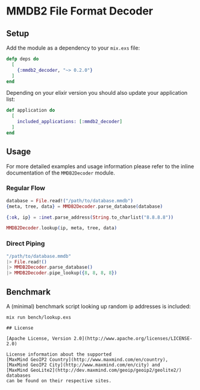 # MMDB2 File Format Decoder

## Setup

Add the module as a dependency to your `mix.exs` file:

```elixir
defp deps do
  [
    {:mmdb2_decoder, "~> 0.2.0"}
  ]
end
```

Depending on your elixir version you should also update your application list:

```elixir
def application do
  [
    included_applications: [:mmdb2_decoder]
  ]
end
```

## Usage

For more detailed examples and usage information please refer to the
inline documentation of the `MMDB2Decoder` module.

### Regular Flow

```elixir
database = File.read!("/path/to/database.mmdb")
{meta, tree, data} = MMDB2Decoder.parse_database(database)

{:ok, ip} = :inet.parse_address(String.to_charlist("8.8.8.8"))

MMDB2Decoder.lookup(ip, meta, tree, data)
```

### Direct Piping

```elixir
"/path/to/database.mmdb"
|> File.read!()
|> MMDB2Decoder.parse_database()
|> MMDB2Decoder.pipe_lookup({8, 8, 8, 8})
```

## Benchmark

A (minimal) benchmark script looking up random ip addresses is included:

```shell
mix run bench/lookup.exs

## License

[Apache License, Version 2.0](http://www.apache.org/licenses/LICENSE-2.0)

License information about the supported
[MaxMind GeoIP2 Country](http://www.maxmind.com/en/country),
[MaxMind GeoIP2 City](http://www.maxmind.com/en/city) and
[MaxMind GeoLite2](http://dev.maxmind.com/geoip/geoip2/geolite2/) databases
can be found on their respective sites.
